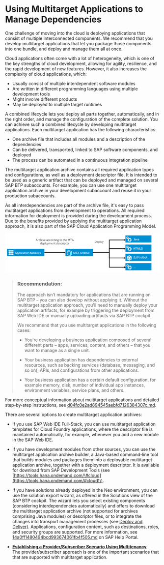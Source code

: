 <!-- loio41184aabb5d04839b8bd29564aa850e5 -->

# Using Multitarget Applications to Manage Dependencies

One challenge of moving into the cloud is deploying applications that consist of multiple interconnected components. We recommend that you develop multitarget applications that let you package those components into one bundle, and deploy and manage them all at once.

Cloud applications often come with a lot of heterogeneity, which is one of the key strengths of cloud development, allowing for agility, resilience, and the rapid development of new features. However, it also increases the complexity of cloud applications, which:

-   Usually consist of multiple interdependent software modules
-   Are written in different programming languages using multiple development tools
-   Might involve different products
-   May be deployed to multiple target runtimes

A combined lifecycle lets you deploy all parts together, automatically, and in the right order, and manage the configuration of the complete solution. You can achieve such a combined lifecycle by developing multitarget applications. Each multitarget application has the following characteristics:

-   One archive file that includes all modules and a description of the dependencies
-   Can be delivered, transported, linked to SAP software components, and deployed
-   The process can be automated in a continuous integration pipeline

The multitarget application archive contains all required application types and configurations, as well as a deployment descriptor file. It is intended to be used as a generic artifact that can be deployed and managed on several SAP BTP subaccounts. For example, you can use one multitarget application archive in your development subaccount and reuse it in your production subaccounts.

As all interdependencies are part of the archive file, it's easy to pass multitarget applications from development to operations. All required information for deployment is provided during the development process. Due to the benefits provided by applying the multitarget application approach, it is also part of the SAP Cloud Application Programming Model.

![](../images/sap_cp_lm_mta_926ef9d.png)

> ### Recommendation:  
> The approach isn't mandatory for applications that are running on SAP BTP – you can also develop without applying it. Without the multitarget application approach, you'll need to manually deploy your application artifacts, for example by triggering the deployment from SAP Web IDE or manually uploading artifacts via SAP BTP cockpit.
> 
> We recommend that you use multitarget applications in the following cases:
> 
> -   You're developing a business application composed of several different parts – apps, services, content, and others – that you want to manage as a single unit.
> 
> -   Your business application has dependencies to external resources, such as backing services \(database, messaging, and so on\), APIs, and configurations from other applications.
> 
> -   Your business application has a certain default configuration, for example memory, disk, number of individual app instances, environment variables, service plans, and others.

For more conceptual information about multitarget applications and detailed step-by-step instructions, see [d04fc0e2ad894545aebfd7126384307c.md](d04fc0e2ad894545aebfd7126384307c.md).

There are several options to create multitarget application archives:

-   If you use SAP Web IDE Full-Stack, you can use multitarget application templates for Cloud Foundry applications, where the descriptor file is maintained automatically, for example, whenever you add a new module in the SAP Web IDE.

-   If you have development modules from other sources, you can use the multitarget application archive builder, a Java-based command-line tool that builds modules and packages them into a deployable multitarget application archive, together with a deployment descriptor. It is available for download from SAP Development Tools \(see [https://tools.hana.ondemand.com/\#cloud](https://tools.hana.ondemand.com/#cloud)\).

-   If you have solutions already deployed in the Neo environment, you can use the solution export wizard, as offered in the Solutions view of the SAP BTP cockpit. The wizard lets you select existing components \(considering interdependencies automatically\) and offers to download the multitarget application archive \(not supported for archives comprising Java modules\) or descriptor files, or to integrate the changes into transport management processes \(see [Deploy and Deliver](../deploy-and-deliver/Deploy_and_Deliver_5972cdb.md)\). Applications, configuration content, such as destinations, roles, and security groups are supported. For more information, see [14a0ff1480494bcd993674061fb4f505.md](14a0ff1480494bcd993674061fb4f505.md) on SAP Help Portal.


-   **[Establishing a Provider/Subscriber Scenario Using Multitenancy](Establishing_a_ProviderSubscriber_Scenario_Using_Multitenancy_617af9b.md)**  
The provider/subscriber approach is one of the important scenarios that that are supported with multitarget application.

